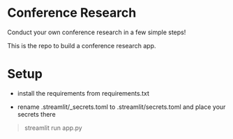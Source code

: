 # Conference Research
Conduct your own conference research in a few simple steps!

This is the repo to build a conference research app.

# Setup
- install the requirements from requirements.txt

- rename .streamlit/_secrets.toml to .streamlit/secrets.toml and place your secrets there

>streamlit run app.py
